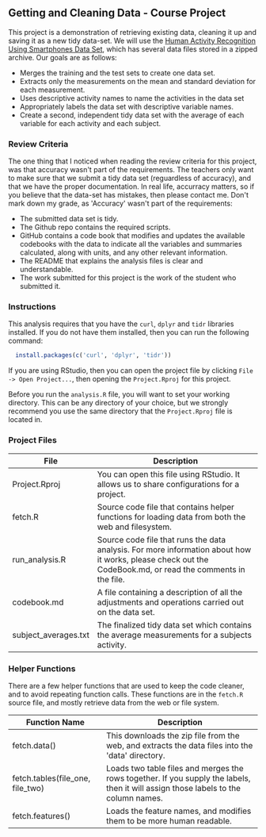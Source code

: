 ## Getting and Cleaning Data - Course Project

This project is a demonstration of retrieving existing data, cleaning it up and saving it as a new tidy data-set. We will use the [Human Activity Recognition Using Smartphones Data Set](http://archive.ics.uci.edu/ml/datasets/Human+Activity+Recognition+Using+Smartphones), which has several data files stored in a zipped archive. Our goals are as follows:

- Merges the training and the test sets to create one data set.
- Extracts only the measurements on the mean and standard deviation for each measurement.
- Uses descriptive activity names to name the activities in the data set
- Appropriately labels the data set with descriptive variable names.
- Create a second, independent tidy data set with the average of each variable for each activity and each subject.

### Review Criteria
The one thing that I noticed when reading the review criteria for this project, was that accuracy wasn't part of the requirements. The teachers only want to make sure that we submit a tidy data set (reguardless of accuracy), and that we have the proper documentation. In real life, accurracy matters, so if you believe that the data-set has mistakes, then please contact me. Don't mark down my grade, as 'Accuracy' wasn't part of the requirements:

- The submitted data set is tidy.
- The Github repo contains the required scripts.
- GitHub contains a code book that modifies and updates the available codebooks with the data to indicate all the variables and summaries calculated, along with units, and any other relevant information.
- The README that explains the analysis files is clear and understandable.
- The work submitted for this project is the work of the student who submitted it.

### Instructions
This analysis requires that you have the `curl`, `dplyr` and `tidr` libraries installed. If you do not have them installed, then you can run the following command:
```r
  install.packages(c('curl', 'dplyr', 'tidr'))
```

If you are using RStudio, then you can open the project file by clicking `File -> Open Project...`, then opening the `Project.Rproj` for this project.

Before you run the `analysis.R` file, you will want to set your working directory. This can be any directory of your choice, but we strongly recommend you use the same directory that the `Project.Rproj` file is located in.

### Project Files
| File                 | Description                                                                                                                                                |
|----------------------|------------------------------------------------------------------------------------------------------------------------------------------------------------|
| Project.Rproj        | You can open this file using RStudio. It allows us to share configurations for a project.                                                                  |
| fetch.R              | Source code file that contains helper functions for loading data from both the web and filesystem.                                                         |
| run_analysis.R       | Source code file that runs the data analysis. For more information about how it works, please check out the CodeBook.md, or read the comments in the file. |
| codebook.md          | A file containing a description of all the adjustments and operations carried out on the data set.                                                         |
| subject_averages.txt | The finalized tidy data set which contains the average measurements for a subjects activity.                                                               |

### Helper Functions
There are a few helper functions that are used to keep the code cleaner, and to avoid repeating function calls. These functions are in the `fetch.R` source file, and mostly retrieve data from the web or file system.

| Function Name                    | Description                                                                                                                         |
|----------------------------------|-------------------------------------------------------------------------------------------------------------------------------------|
| fetch.data()                     | This downloads the zip file from the web, and extracts the data files into the 'data' directory.                                    |
| fetch.tables(file_one, file_two) | Loads two table files and merges the rows together. If you supply the labels, then it will assign those labels to the column names. |
| fetch.features()                 | Loads the feature names, and modifies them to be more human readable.                                                               |
